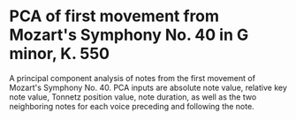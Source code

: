 # PCA of first movement from Mozart's Symphony No. 40 in G minor, K. 550
A principal component analysis of notes from the first movement of Mozart's Symphony No. 40. PCA inputs are absolute note value, relative key note value, Tonnetz position value, note duration, as well as the two neighboring notes for each voice preceding and following the note.
